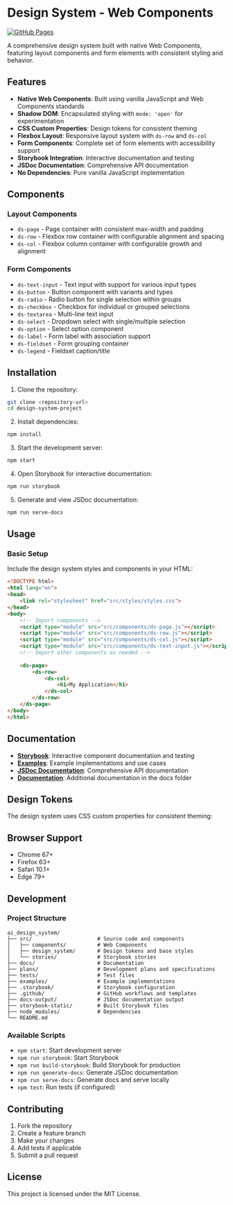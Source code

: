 # Design System - Web Components

[![GitHub Pages](https://img.shields.io/badge/GitHub%20Pages-Storybook-blue?style=flat-square)](https://jongrantwritescode.github.io/ai_design_system/storybook)

A comprehensive design system built with native Web Components, featuring layout components and form elements with consistent styling and behavior.

## Features

- **Native Web Components**: Built using vanilla JavaScript and Web Components standards
- **Shadow DOM**: Encapsulated styling with `mode: 'open'` for experimentation
- **CSS Custom Properties**: Design tokens for consistent theming
- **Flexbox Layout**: Responsive layout system with `ds-row` and `ds-col`
- **Form Components**: Complete set of form elements with accessibility support
- **Storybook Integration**: Interactive documentation and testing
- **JSDoc Documentation**: Comprehensive API documentation
- **No Dependencies**: Pure vanilla JavaScript implementation

## Components

### Layout Components
- `ds-page` - Page container with consistent max-width and padding
- `ds-row` - Flexbox row container with configurable alignment and spacing
- `ds-col` - Flexbox column container with configurable growth and alignment

### Form Components
- `ds-text-input` - Text input with support for various input types
- `ds-button` - Button component with variants and types
- `ds-radio` - Radio button for single selection within groups
- `ds-checkbox` - Checkbox for individual or grouped selections
- `ds-textarea` - Multi-line text input
- `ds-select` - Dropdown select with single/multiple selection
- `ds-option` - Select option component
- `ds-label` - Form label with association support
- `ds-fieldset` - Form grouping container
- `ds-legend` - Fieldset caption/title

## Installation

1. Clone the repository:
```bash
git clone <repository-url>
cd design-system-project
```

2. Install dependencies:
```bash
npm install
```

3. Start the development server:
```bash
npm start
```

4. Open Storybook for interactive documentation:
```bash
npm run storybook
```

5. Generate and view JSDoc documentation:
```bash
npm run serve-docs
```

## Usage

### Basic Setup

Include the design system styles and components in your HTML:

```html
<!DOCTYPE html>
<html lang="en">
<head>
    <link rel="stylesheet" href="src/styles/styles.css">
</head>
<body>
    <!-- Import components -->
    <script type="module" src="src/components/ds-page.js"></script>
    <script type="module" src="src/components/ds-row.js"></script>
    <script type="module" src="src/components/ds-col.js"></script>
    <script type="module" src="src/components/ds-text-input.js"></script>
    <!-- Import other components as needed -->
    
    <ds-page>
        <ds-row>
            <ds-col>
                <h1>My Application</h1>
            </ds-col>
        </ds-row>
    </ds-page>
</body>
</html>
```

## Documentation

- **[Storybook](https://jongrantwritescode.github.io/ai_design_system/storybook/)**: Interactive component documentation and testing
- **[Examples](./examples/)**: Example implementations and use cases
- **[JSDoc Documentation](./docs-output/)**: Comprehensive API documentation
- **[Documentation](./docs/)**: Additional documentation in the docs folder

## Design Tokens

The design system uses CSS custom properties for consistent theming:


## Browser Support

- Chrome 67+
- Firefox 63+
- Safari 10.1+
- Edge 79+

## Development

### Project Structure

```
ai_design_system/
├── src/                     # Source code and components
│   ├── components/          # Web Components
│   ├── design_system/       # Design tokens and base styles
│   └── stories/             # Storybook stories
├── docs/                    # Documentation
├── plans/                   # Development plans and specifications
├── tests/                   # Test files
├── examples/                # Example implementations
├── .storybook/              # Storybook configuration
├── .github/                 # GitHub workflows and templates
├── docs-output/             # JSDoc documentation output
├── storybook-static/        # Built Storybook files
├── node_modules/            # Dependencies
└── README.md
```

### Available Scripts

- `npm start`: Start development server
- `npm run storybook`: Start Storybook
- `npm run build-storybook`: Build Storybook for production
- `npm run generate-docs`: Generate JSDoc documentation
- `npm run serve-docs`: Generate docs and serve locally
- `npm test`: Run tests (if configured)

## Contributing

1. Fork the repository
2. Create a feature branch
3. Make your changes
4. Add tests if applicable
5. Submit a pull request

## License

This project is licensed under the MIT License. 